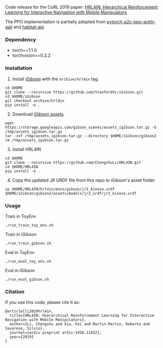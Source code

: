 Code release for the CoRL 2019 paper: [HRL4IN: Hierarchical Reinforcement Learning for Interactive Navigation with Mobile Manipulators](https://arxiv.org/abs/1910.11432)

The PPO implementation is partially adopted from [pytorch-a2c-ppo-acktr-gail](https://github.com/ikostrikov/pytorch-a2c-ppo-acktr-gail) and [habitat-api](https://github.com/facebookresearch/habitat-api)

### Dependency
* torch==1.1.0
* torchvision==0.2.2

### Installation
1. Install [iGibson](https://github.com/StanfordVL/iGibson) with the `archive/hrl4in` tag.
```
cd $HOME
git clone --recursive https://github.com/StanfordVL/iGibson.git
cd $HOME/iGibson
git checkout archive/hrl4in
pip install -e .
```

2. Download [iGibson assets](https://storage.googleapis.com/gibson_scenes/assets_igibson.tar.gz).
```
wget https://storage.googleapis.com/gibson_scenes/assets_igibson.tar.gz -O /tmp/assets_igibson.tar.gz
tar -zxf /tmp/assets_igibson.tar.gz --directory $HOME/iGibson/gibson2
rm /tmp/assets_igibson.tar.gz
```

3. Install HRL4IN
```
cd $HOME
git clone --recursive https://github.com/ChengshuLi/HRL4IN.git 
cd $HOME/HRL4IN
pip install -e .
```

4. Copy the updated JR URDF file from this repo to iGibson's asset folder
```
cp $HOME/HRL4IN/hrl4in/envs/gibson/jr2_kinova.urdf $HOME/iGibson/gibson2/assets/models/jr2_urdf/jr2_kinova.urdf
```

### Usage

Train in ToyEnv
```
./run_train_toy_env.sh
```

Train in iGibson
```
./run_train_gibson.sh
```

Eval in ToyEnv
```
./run_eval_toy_env.sh
```

Eval in iGibson
```
./run_eval_gibson.sh
```

### Citation
If you use this code, please cite it as:
```
@article{li2019hrl4in,
  title={HRL4IN: Hierarchical Reinforcement Learning for Interactive Navigation with Mobile Manipulators},
  author={Li, Chengshu and Xia, Fei and Martin-Martin, Roberto and Savarese, Silvio},
  journal={arXiv preprint arXiv:1910.11432},
  year={2019}
}
```
